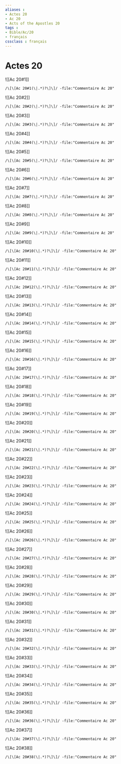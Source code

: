 ```yaml
---
aliases : 
- Actes 20
- Ac 20
- Acts of the Apostles 20
tags : 
- Bible/Ac/20
- français
cssclass : français
---
```


# Actes 20

![[Ac 20#1]]

```query
/\[\[Ac 20#1(\|.*)?\]\]/ -file:"Commentaire Ac 20"
```

![[Ac 20#2]]

```query
/\[\[Ac 20#2(\|.*)?\]\]/ -file:"Commentaire Ac 20"
```

![[Ac 20#3]]

```query
/\[\[Ac 20#3(\|.*)?\]\]/ -file:"Commentaire Ac 20"
```

![[Ac 20#4]]

```query
/\[\[Ac 20#4(\|.*)?\]\]/ -file:"Commentaire Ac 20"
```

![[Ac 20#5]]

```query
/\[\[Ac 20#5(\|.*)?\]\]/ -file:"Commentaire Ac 20"
```

![[Ac 20#6]]

```query
/\[\[Ac 20#6(\|.*)?\]\]/ -file:"Commentaire Ac 20"
```

![[Ac 20#7]]

```query
/\[\[Ac 20#7(\|.*)?\]\]/ -file:"Commentaire Ac 20"
```

![[Ac 20#8]]

```query
/\[\[Ac 20#8(\|.*)?\]\]/ -file:"Commentaire Ac 20"
```

![[Ac 20#9]]

```query
/\[\[Ac 20#9(\|.*)?\]\]/ -file:"Commentaire Ac 20"
```

![[Ac 20#10]]

```query
/\[\[Ac 20#10(\|.*)?\]\]/ -file:"Commentaire Ac 20"
```

![[Ac 20#11]]

```query
/\[\[Ac 20#11(\|.*)?\]\]/ -file:"Commentaire Ac 20"
```

![[Ac 20#12]]

```query
/\[\[Ac 20#12(\|.*)?\]\]/ -file:"Commentaire Ac 20"
```

![[Ac 20#13]]

```query
/\[\[Ac 20#13(\|.*)?\]\]/ -file:"Commentaire Ac 20"
```

![[Ac 20#14]]

```query
/\[\[Ac 20#14(\|.*)?\]\]/ -file:"Commentaire Ac 20"
```

![[Ac 20#15]]

```query
/\[\[Ac 20#15(\|.*)?\]\]/ -file:"Commentaire Ac 20"
```

![[Ac 20#16]]

```query
/\[\[Ac 20#16(\|.*)?\]\]/ -file:"Commentaire Ac 20"
```

![[Ac 20#17]]

```query
/\[\[Ac 20#17(\|.*)?\]\]/ -file:"Commentaire Ac 20"
```

![[Ac 20#18]]

```query
/\[\[Ac 20#18(\|.*)?\]\]/ -file:"Commentaire Ac 20"
```

![[Ac 20#19]]

```query
/\[\[Ac 20#19(\|.*)?\]\]/ -file:"Commentaire Ac 20"
```

![[Ac 20#20]]

```query
/\[\[Ac 20#20(\|.*)?\]\]/ -file:"Commentaire Ac 20"
```

![[Ac 20#21]]

```query
/\[\[Ac 20#21(\|.*)?\]\]/ -file:"Commentaire Ac 20"
```

![[Ac 20#22]]

```query
/\[\[Ac 20#22(\|.*)?\]\]/ -file:"Commentaire Ac 20"
```

![[Ac 20#23]]

```query
/\[\[Ac 20#23(\|.*)?\]\]/ -file:"Commentaire Ac 20"
```

![[Ac 20#24]]

```query
/\[\[Ac 20#24(\|.*)?\]\]/ -file:"Commentaire Ac 20"
```

![[Ac 20#25]]

```query
/\[\[Ac 20#25(\|.*)?\]\]/ -file:"Commentaire Ac 20"
```

![[Ac 20#26]]

```query
/\[\[Ac 20#26(\|.*)?\]\]/ -file:"Commentaire Ac 20"
```

![[Ac 20#27]]

```query
/\[\[Ac 20#27(\|.*)?\]\]/ -file:"Commentaire Ac 20"
```

![[Ac 20#28]]

```query
/\[\[Ac 20#28(\|.*)?\]\]/ -file:"Commentaire Ac 20"
```

![[Ac 20#29]]

```query
/\[\[Ac 20#29(\|.*)?\]\]/ -file:"Commentaire Ac 20"
```

![[Ac 20#30]]

```query
/\[\[Ac 20#30(\|.*)?\]\]/ -file:"Commentaire Ac 20"
```

![[Ac 20#31]]

```query
/\[\[Ac 20#31(\|.*)?\]\]/ -file:"Commentaire Ac 20"
```

![[Ac 20#32]]

```query
/\[\[Ac 20#32(\|.*)?\]\]/ -file:"Commentaire Ac 20"
```

![[Ac 20#33]]

```query
/\[\[Ac 20#33(\|.*)?\]\]/ -file:"Commentaire Ac 20"
```

![[Ac 20#34]]

```query
/\[\[Ac 20#34(\|.*)?\]\]/ -file:"Commentaire Ac 20"
```

![[Ac 20#35]]

```query
/\[\[Ac 20#35(\|.*)?\]\]/ -file:"Commentaire Ac 20"
```

![[Ac 20#36]]

```query
/\[\[Ac 20#36(\|.*)?\]\]/ -file:"Commentaire Ac 20"
```

![[Ac 20#37]]

```query
/\[\[Ac 20#37(\|.*)?\]\]/ -file:"Commentaire Ac 20"
```

![[Ac 20#38]]

```query
/\[\[Ac 20#38(\|.*)?\]\]/ -file:"Commentaire Ac 20"
```

